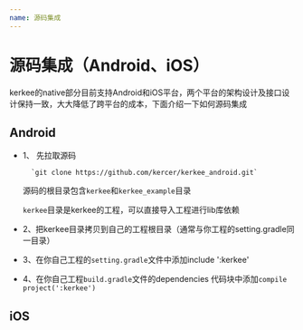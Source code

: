 ```yaml
---
name: 源码集成
---
```


# 源码集成（Android、iOS）

kerkee的native部分目前支持Android和iOS平台，两个平台的架构设计及接口设计保持一致，大大降低了跨平台的成本，下面介绍一下如何源码集成

## Android

- 1、 先拉取源码 

		`git clone https://github.com/kercer/kerkee_android.git`

	源码的根目录包含`kerkee`和`kerkee_example`目录

	`kerkee`目录是kerkee的工程，可以直接导入工程进行lib库依赖
	

- 2、把kerkee目录拷贝到自己的工程根目录（通常与你工程的setting.gradle同一目录）

- 3、在你自己工程的`setting.gradle`文件中添加include ':kerkee'

- 4、在你自己工程`build.gradle`文件的dependencies 代码块中添加`compile project(':kerkee')`

## iOS



